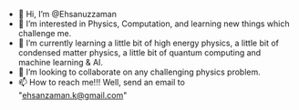 - 👋 Hi, I’m @Ehsanuzzaman
- 👀 I’m interested in Physics, Computation, and learning new things which challenge me.
- 🌱 I’m currently learning a little bit of high energy physics, a little bit of condensed matter physics, a little bit of quantum computing and machine learning & AI.
- 💞️ I’m looking to collaborate on any challenging physics problem.
- 📫 How to reach me!!! Well, send an email to "ehsanzaman.k@gmail.com"
